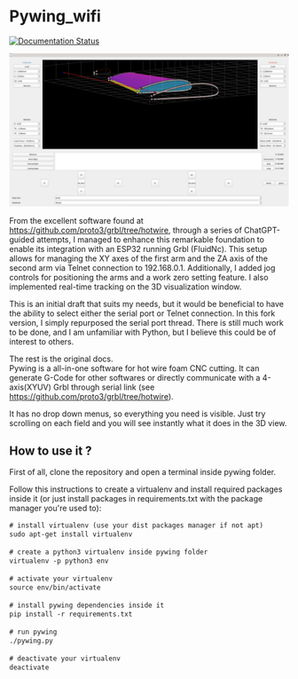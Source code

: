 # Pywing_wifi

[![Documentation Status](https://readthedocs.org/projects/pywing/badge/?version=latest)](https://pywing.readthedocs.io/en/latest/?badge=latest)


![alt text](docs/source/_static/images/pywing_wifi.jpg)


From the excellent software found at https://github.com/proto3/grbl/tree/hotwire, through a series of ChatGPT-guided attempts, I managed to enhance this remarkable foundation to enable its integration with an ESP32 running Grbl (FluidNc). This setup allows for managing the XY axes of the first arm and the ZA axis of the second arm via Telnet connection to 192.168.0.1. Additionally, I added jog controls for positioning the arms and a work zero setting feature. I also implemented real-time tracking on the 3D visualization window.

This is an initial draft that suits my needs, but it would be beneficial to have the ability to select either the serial port or Telnet connection. In this fork version, I simply repurposed the serial port thread. There is still much work to be done, and I am unfamiliar with Python, but I believe this could be of interest to others.

The rest is the original docs.  
Pywing is a all-in-one software for hot wire foam CNC cutting. It can generate G-Code for other softwares or directly communicate with a 4-axis(XYUV) Grbl through serial link (see https://github.com/proto3/grbl/tree/hotwire).

It has no drop down menus, so everything you need is visible. Just try scrolling on each field and you will see instantly what it does in the 3D view.

## How to use it ?

First of all, clone the repository and open a terminal inside pywing folder.

Follow this instructions to create a virtualenv and install required packages inside it (or just install packages in requirements.txt with the package manager you're used to):
```shell
# install virtualenv (use your dist packages manager if not apt)
sudo apt-get install virtualenv

# create a python3 virtualenv inside pywing folder
virtualenv -p python3 env

# activate your virtualenv
source env/bin/activate

# install pywing dependencies inside it
pip install -r requirements.txt

# run pywing
./pywing.py

# deactivate your virtualenv
deactivate
```
